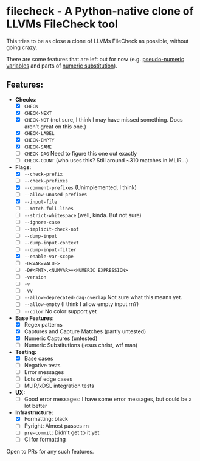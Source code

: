 # filecheck - A Python-native clone of LLVMs FileCheck tool

This tries to be as close a clone of LLVMs FileCheck as possible, without going crazy.

There are some features that are left out for now (e.g. [pseudo-numeric variables](https://llvm.org/docs/CommandGuide/FileCheck.html#filecheck-pseudo-numeric-variables) and parts of [numeric substitution](https://llvm.org/docs/CommandGuide/FileCheck.html#filecheck-numeric-substitution-blocks)).

## Features:

- **Checks:**
  - [X] `CHECK`
  - [X] `CHECK-NEXT`
  - [X] `CHECK-NOT` (not sure, I think I may have missed something. Docs aren't great on this one.)
  - [X] `CHECK-LABEL`
  - [X] `CHECK-EMPTY`
  - [X] `CHECK-SAME`
  - [ ] `CHECK-DAG` Need to figure this one out exactly
  - [ ] `CHECK-COUNT` (who uses this? Still around ~310 matches in MLIR...)
- **Flags:**
  - [X] `--check-prefix`
  - [ ] `--check-prefixes`
  - [X] `--comment-prefixes` (Unimplemented, I think)
  - [ ] `--allow-unused-prefixes`
  - [X] `--input-file`
  - [ ] `--match-full-lines`
  - [ ] `--strict-whitespace` (well, kinda. But not sure)
  - [ ] `--ignore-case`
  - [ ] `--implicit-check-not`
  - [ ] `--dump-input`
  - [ ] `--dump-input-context`
  - [ ] `--dump-input-filter`
  - [X] `--enable-var-scope`
  - [ ] `-D<VAR=VALUE>`
  - [ ] `-D#<FMT>,<NUMVAR>=<NUMERIC EXPRESSION>`
  - [ ] `-version`
  - [ ] `-v`
  - [ ] `-vv`
  - [ ] `--allow-deprecated-dag-overlap` Not sure what this means yet.
  - [ ] `--allow-empty` (I think I allow empty input rn?)
  - [ ] `--color` No color support yet
- **Base Features:**
  - [X] Regex patterns
  - [X] Captures and Capture Matches (partly untested)
  - [X] Numeric Captures (untested)
  - [ ] Numeric Substitutions (jesus christ, wtf man)
- **Testing:**
  - [X] Base cases
  - [ ] Negative tests
  - [ ] Error messages
  - [ ] Lots of edge cases
  - [ ] MLIR/xDSL integration tests
- **UX:**
  - [ ] Good error messages: I have some error messages, but could be a lot better
- **Infrastructure:**
  - [X] Formatting: black
  - [ ] Pyright: Almost passes rn
  - [ ] `pre-commit`: Didn't get to it yet
  - [ ] CI for formatting

Open to PRs for any such features.
